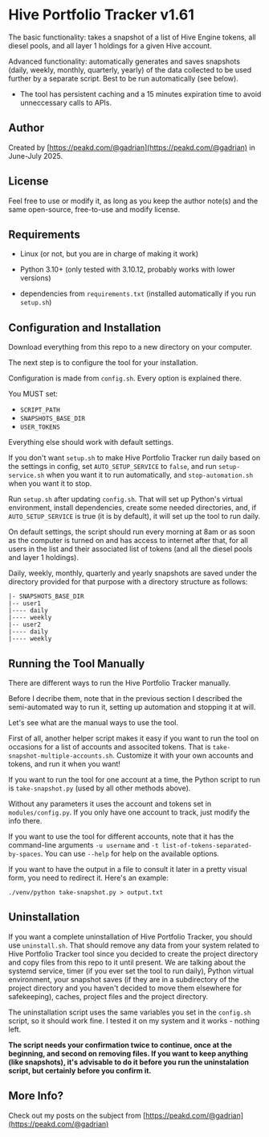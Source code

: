 # Hive Portfolio Tracker v1.61

The basic functionality: takes a snapshot of a list of Hive Engine tokens, all diesel pools, and all layer 1 holdings for a given Hive account.

Advanced functionality: automatically generates and saves snapshots (daily, weekly, monthly, quarterly, yearly) of the data collected to be used further by a separate script. Best to be run automatically (see below).

  * The tool has persistent caching and a 15 minutes expiration time to avoid unneccessary calls to APIs.

## Author

Created by [https://peakd.com/@gadrian](https://peakd.com/@gadrian) in June-July 2025.

## License

Feel free to use or modify it, as long as you keep the author note(s) and the same open-source, free-to-use and modify license.

## Requirements

* Linux (or not, but you are in charge of making it work)

* Python 3.10+ (only tested with 3.10.12, probably works with lower versions)

* dependencies from `requirements.txt` (installed automatically if you run `setup.sh`)

## Configuration and Installation

Download everything from this repo to a new directory on your computer.

The next step is to configure the tool for your installation.

Configuration is made from `config.sh`. Every option is explained there.

You MUST set:
* `SCRIPT_PATH`
* `SNAPSHOTS_BASE_DIR`
* `USER_TOKENS`

Everything else should work with default settings.

If you don't want `setup.sh` to make Hive Portfolio Tracker run daily based on the settings in config, set `AUTO_SETUP_SERVICE` to `false`, and run `setup-service.sh` when you want it to run automatically, and `stop-automation.sh` when you want it to stop.

Run `setup.sh` after updating `config.sh`. That will set up Python's virtual environment, install dependencies, create some needed directories, and, if `AUTO_SETUP_SERVICE` is true (it is by default), it will set up the tool to run daily.

On default settings, the script should run every morning at 8am or as soon as the computer is turned on and has access to internet after that, for all users in the list and their associated list of tokens (and all the diesel pools and layer 1 holdings).

Daily, weekly, monthly, quarterly and yearly snapshots are saved under the directory provided for that purpose with a directory structure as follows:
```
|- SNAPSHOTS_BASE_DIR
|-- user1
|---- daily
|---- weekly
|-- user2 
|---- daily
|---- weekly
```

## Running the Tool Manually

There are different ways to run the Hive Portfolio Tracker manually.

Before I decribe them, note that in the previous section I described the semi-automated way to run it, setting up automation and stopping it at will.

Let's see what are the manual ways to use the tool.

First of all, another helper script makes it easy if you want to run the tool on occasions for a list of accounts and associted tokens.
That is `take-snapshot-multiple-accounts.sh`. Customize it with your own accounts and tokens, and run it when you want!

If you want to run the tool for one account at a time, the Python script to run is `take-snapshot.py` (used by all other methods above).

Without any parameters it uses the account and tokens set in `modules/config.py`. If you only have one account to track, just modify the info there.

If you want to use the tool for different accounts, note that it has the command-line arguments `-u username` and `-t list-of-tokens-separated-by-spaces`.
You can use `--help` for help on the available options.

If you want to have the output in a file to consult it later in a pretty visual form, you need to redirect it. Here's an example:

`./venv/python take-snapshot.py > output.txt`

## Uninstallation

If you want a complete uninstallation of Hive Portfolio Tracker, you should use `uninstall.sh`. That should remove any data from your system related to Hive Portfolio Tracker tool since you decided to create the project directory and copy files from this repo to it until present. We are talking about the systemd service, timer (if you ever set the tool to run daily), Python virtual environment, your snapshot saves (if they are in a subdirectory of the project directory and you haven't decided to move them elsewhere for safekeeping), caches, project files and the project directory.

The uninstallation script uses the same variables you set in the `config.sh` script, so it should work fine. I tested it on my system and it works - nothing left.

**The script needs your confirmation twice to continue, once at the beginning, and second on removing files. If you want to keep anything (like snapshots), it's advisable to do it before you run the uninstalation script, but certainly before you confirm it.**

## More Info?

Check out my posts on the subject from [https://peakd.com/@gadrian](https://peakd.com/@gadrian)


